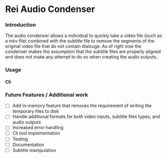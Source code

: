 # Rei Audio Condenser 

### Introduction 

The audio condenser allows a individual to quickly take a video file (such as a mkv file) combined with the subtitle file to remove the segments of the original video file that do not contain dialouge. As of right now the condenser makes the assumption that the subtitle files are properly aligned and does not make any attempt to do so when creating the audio outputs. 

### Usage 


#### Cli 


### Future Features / Additional work

- [ ] Add in-memory feature that removes the requirement of writing the temporary files to disk
- [ ] Handle additional formats for both video inputs, subtitle files types, and audio outputs
- [ ] Increased error handling 
- [ ] Cli tool implementation 
- [ ] Testing 
- [ ] Documentation 
- [ ] Subtitle manipulation